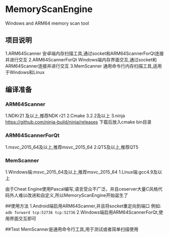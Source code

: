 # MemoryScanEngine
Windows and ARM64 memory scan tool

## 项目说明
1.ARM64Scanner 安卓端内存扫描工具,通过socket和ARM64ScannerForQt连接并进行交互
2.ARM64ScannerForQt Windows端内存界面交互,通过socket和ARM64Scanner连接并进行交互
3.MemScanner 通用命令行内存扫描工具,适用于Windows和Linux

## 编译准备
### ARM64Scanner
1.NDKr21 及以上,推荐NDK r21
2.Cmake 3.2.2及以上
3.ninja https://github.com/ninja-build/ninja/releases 下载后放入cmake bin目录

### ARM64ScannerForQt
1.msvc_2015_64及以上,推荐msvc_2015_64
2.QT5及以上,推荐QT5

### MemScanner
1.Windows端:msvc_2015_64及以上,推荐msvc_2015_64
1.Linux端:gcc4.9及以上

由于Cheat Engine使用Pascal编写,语言受众不广泛，并且ceserver大量C风格代码外人难以改进和自定义,所以MemoryScanEngine开始诞生了

##使用方法
1.Android端启用ARM64Scanner,并且将socket重定向到端口 例如: `adb forward tcp:52736 tcp:52736`
2.Windows端启用ARM64ScannerForQt,使用界面交互即可

##Test
MemScanner是通用命令行工具,用于测试或者简单扫描使用
